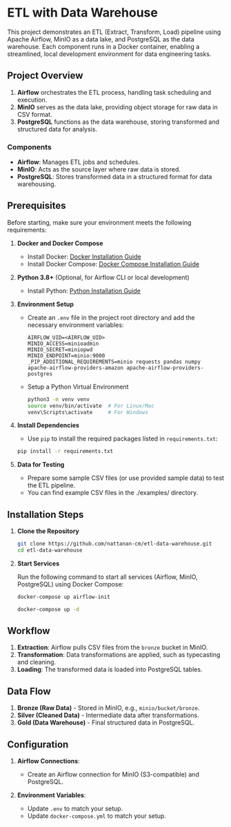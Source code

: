 # ETL with Data Warehouse

This project demonstrates an ETL (Extract, Transform, Load) pipeline using Apache Airflow, MinIO as a data lake, and PostgreSQL as the data warehouse. Each component runs in a Docker container, enabling a streamlined, local development environment for data engineering tasks.

## Project Overview

1. **Airflow** orchestrates the ETL process, handling task scheduling and execution.
2. **MinIO** serves as the data lake, providing object storage for raw data in CSV format.
3. **PostgreSQL** functions as the data warehouse, storing transformed and structured data for analysis.

### Components

- **Airflow**: Manages ETL jobs and schedules.
- **MinIO**: Acts as the source layer where raw data is stored.
- **PostgreSQL**: Stores transformed data in a structured format for data warehousing.

## Prerequisites

Before starting, make sure your environment meets the following requirements:

1. **Docker and Docker Compose**

   - Install Docker: [Docker Installation Guide](https://docs.docker.com/get-docker/)
   - Install Docker Compose: [Docker Compose Installation Guide](https://docs.docker.com/compose/install/)

2. **Python 3.8+** (Optional, for Airflow CLI or local development)

   - Install Python: [Python Installation Guide](https://www.python.org/downloads/)

3. **Environment Setup**

   - Create an `.env` file in the project root directory and add the necessary environment variables:

     ```plaintext
     AIRFLOW_UID=<AIRFLOW_UID>
     MINIO_ACCESS=minioadmin
     MINIO_SECRET=miniopwd
     MINIO_ENDPOINT=minio:9000
     _PIP_ADDITIONAL_REQUIREMENTS=minio requests pandas numpy apache-airflow-providers-amazon apache-airflow-providers-postgres
     ```

   - Setup a Python Virtual Environment
     
     ```bash
     python3 -m venv venv
     source venv/bin/activate  # For Linux/Mac
     venv\Scripts\activate     # For Windows
     ```

4. **Install Dependencies**
   - Use `pip` to install the required packages listed in `requirements.txt`:

    ```bash
    pip install -r requirements.txt
    ```

5. **Data for Testing**
   
   - Prepare some sample CSV files (or use provided sample data) to test the ETL pipeline.
   - You can find example CSV files in the ./examples/ directory.

## Installation Steps

1. **Clone the Repository**
    ```bash
    git clone https://github.com/nattanan-cm/etl-data-warehouse.git
    cd etl-data-warehouse
    ```

2. **Start Services**

   Run the following command to start all services (Airflow, MinIO, PostgreSQL) using Docker Compose:

    ```bash
    docker-compose up airflow-init
    ```
    ```bash
    docker-compose up -d
    ```
    
## Workflow

1. **Extraction**: Airflow pulls CSV files from the `bronze` bucket in MinIO.
2. **Transformation**: Data transformations are applied, such as typecasting and cleaning.
3. **Loading**: The transformed data is loaded into PostgreSQL tables.

## Data Flow

1. **Bronze (Raw Data)** - Stored in MinIO, e.g., `minio/bucket/bronze`.
2. **Silver (Cleaned Data)** - Intermediate data after transformations.
3. **Gold (Data Warehouse)** - Final structured data in PostgreSQL.

## Configuration

1. **Airflow Connections**:
   - Create an Airflow connection for MinIO (S3-compatible) and PostgreSQL.
   
2. **Environment Variables**:
   - Update `.env` to match your setup.
   - Update `docker-compose.yml` to match your setup.


